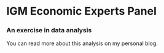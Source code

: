 # IGM Economic Experts Panel #
### An exercise in data analysis

You can read more about this analysis on my personal blog.
